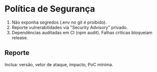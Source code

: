 # Política de Segurança

1. Não exponha segredos (.env no git é proibido).
2. Reporte vulnerabilidades via "Security Advisory" privado.
3. Dependências auditadas em CI (npm audit). Falhas críticas bloqueiam release.

## Reporte
Inclua: versão, vetor de ataque, impacto, PoC mínima.

